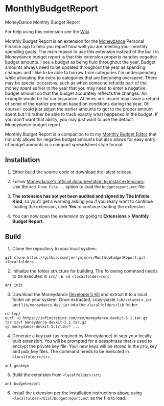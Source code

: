 # MonthlyBudgetReport
MoneyDance Monthly Budget Report

For help using this extension see the [Wiki](https://github.com/jerrymjones/MonthlyBudgetReport/wiki).

Monthly Budget Report is an extension for the [Moneydance](https://moneydance.com/)
Personal Finance app to help you report how well you are meeting your monthly spending 
goals. The main reason to use this extension instead of the built in Moneydance 
budget report is that this extension properly handles negative budget amounts.
I see a budget as being fluid throughout the year. Budget amounts always need
to be updated throughout the year as spending changes and I like to be able to 
borrow from categories I'm underspending while allocating the extra to categories
that are becoming overspent. There may be special occasions, such as when someone
refunds part of the money spent earlier in the year that you may need to enter a 
negative budget amount so that the budget accurately reflects the changes. An
example would be for car insurance. At times our insurer may issue a refund of
some of the earlier premium based on conditions during the year. Of course I 
could just adjust the earlier amounts to get to the proper amount spent but I'd
rather be able to track exactly what happened in the budget. If you don't want 
that ability, you may just want to use the default Moneydance budget report.

Monthly Budget Report is a companion to to my [Monthly Budget Editor](https://github.com/jerrymjones/MonthlyBudgetEditor) that not only
allows for negative budget amounts but also allows for easy entry of budget
amounts in a compact spreadsheet style format.

## Installation

1. Either [build](#build) the source code or [download](https://github.com/jerrymjones/MonthlyBudgetReport/releases/latest) the latest release.

2. Follow [Moneydance's official documentation to install extensions](https://help.infinitekind.com/support/solutions/articles/80000682003-installing-extensions).  
   Use the `Add From File...` option to load the `budgetreport.mxt` file.

3. **The extension has not yet been audited and signed by The Infinite Kind**, so you'll get a warning asking you if you really want to continue loading 
   the extension, click **Yes** to continue loading the extension.
   
4. You can now open the extension by going to **Extensions > Monthly Budget Report**.

## Build

1. Clone the repository to your local system:

```shell
git clone https://github.com/jerrymjones/MonthlyBudgetReport.git <localfolder>
```

2. Initialize the folder structure for building. The following command needs to be executed in `src/` i.e. `cd <localfolder>/src`:

```shell
ant init
```

3. Download the Moneydance [Developer's Kit](https://infinitekind.com/dev/moneydance-devkit-5.1.tar.gz) and extract it
   to a local folder on your system. Once extracted, copy-paste `lib/extadmin.jar` and `lib/moneydance-dev.jar` into the `<localfolder>/lib` folder:

```shell
cd tmp/
curl -O https://infinitekind.com/dev/moneydance-devkit-5.1.tar.gz
tar xzvf moneydance-devkit-5.1.tar.gz
cp moneydance-devkit-5.1/lib/* ... 
```

4. Generate a key pair (as required by Moneydance) to sign your locally built extension. You will be prompted for a passphrase that is used to
   encrypt the private key file. Your new keys will be stored in the priv_key and pub_key files. The command needs to be executed in `<localfolder>/src`:

```shell
ant genkeys
```

5. Build the extension from `<localfolder>/src`:

```shell
ant budgetreport
```

6. Install the extension per the installation instructions [above](#installation) using `<localfolder>/dist/budgetreport.mxt` as the file to load.